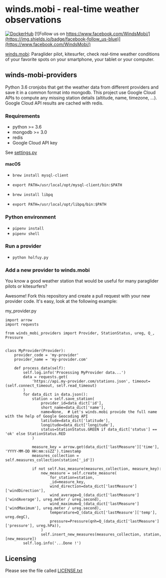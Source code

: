 winds.mobi - real-time weather observations
===========================================

[![DockerHub](https://img.shields.io/docker/cloud/automated/windsmobi/winds-mobi-providers)](https://cloud.docker.com/u/windsmobi/repository/docker/windsmobi/winds-mobi-providers)
[![Follow us on https://www.facebook.com/WindsMobi/](https://img.shields.io/badge/facebook-follow_us-blue)](https://www.facebook.com/WindsMobi/)

[winds.mobi](http://winds.mobi): Paraglider pilot, kitesurfer, check real-time weather conditions of your favorite spots
on your smartphone, your tablet or your computer.

winds-mobi-providers
--------------------

Python 3.6 cronjobs that get the weather data from different providers and save it in a common format into mongodb. 
This project use Google Cloud APIs to compute any missing station details (altitude, name, timezone, ...).
Google Cloud API results are cached with redis.

### Requirements

- python >= 3.6 
- mongodb >= 3.0
- redis
- Google Cloud API key

See [settings.py](https://github.com/winds-mobi/winds-mobi-providers/blob/master/settings.py)

#### macOS

- `brew install mysql-client`
- `export PATH=/usr/local/opt/mysql-client/bin:$PATH`

- `brew install libpq`
- `export PATH=/usr/local/opt/libpq/bin:$PATH`

### Python environment

- `pipenv install`
- `pipenv shell`

### Run a provider

- `python holfuy.py`

### Add a new provider to winds.mobi

You know a good weather station that would be useful for many paraglider pilots or kitesurfers? 

Awesome! Fork this repository and create a pull request with your new provider code. It's easy, look at the following
example:

my_provider.py
```
import arrow
import requests

from winds_mobi_providers import Provider, StationStatus, ureg, Q_, Pressure


class MyProvider(Provider):
    provider_code = 'my-provider'
    provider_name = 'my-provider.com'

    def process_data(self):
        self.log.info('Processing MyProvider data...')
        data = requests.get(
            'https://api.my-provider.com/stations.json', timeout=(self.connect_timeout, self.read_timeout)
        )
        for data_dict in data.json():
            station = self.save_station(
                provider_id=data_dict['id'],
                short_name=data_dict['name'],
                name=None,  # Let's winds.mobi provide the full name with the help of Google Geocoding API
                latitude=data_dict['latitude'],
                longitude=data_dict['longitude'],
                status=StationStatus.GREEN if data_dict['status'] == 'ok' else StationStatus.RED
            )

            measure_key = arrow.get(data_dict['lastMeasure']['time'], 'YYYY-MM-DD HH:mm:ssZZ').timestamp
            measures_collection = self.measures_collection(station['_id'])
            
            if not self.has_measure(measures_collection, measure_key):
                new_measure = self.create_measure(
                    for_station=station,
                    _id=measure_key,
                    wind_direction=data_dict['lastMeasure']['windDirection'],
                    wind_average=Q_(data_dict['lastMeasure']['windAverage'], ureg.meter / ureg.second),
                    wind_maximum=Q_(data_dict['lastMeasure']['windMaximum'], ureg.meter / ureg.second),
                    temperature=Q_(data_dict['lastMeasure']['temp'], ureg.degC),
                    pressure=Pressure(qnh=Q_(data_dict['lastMeasure']['pressure'], ureg.hPa)),
                )
                self.insert_new_measures(measures_collection, station, [new_measure])
        self.log.info('...Done !')
```

Licensing
---------

Please see the file called [LICENSE.txt](https://github.com/winds-mobi/winds-mobi-providers/blob/master/LICENSE.txt)
